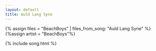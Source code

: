 ```yaml
---
layout: default
title: Auld Lang Syne
---
```


{% assign files = "BeachBoys" | files_from_song: "Auld Lang Syne" %}
{%assign artist = "BeachBoys"%}


{% include song.html %}
